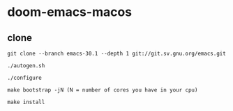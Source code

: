 # doom-emacs-macos
## clone 
```shell
git clone --branch emacs-30.1 --depth 1 git://git.sv.gnu.org/emacs.git
```
```shell
./autogen.sh
```
```shell
./configure
```
```shell
make bootstrap -jN (N = number of cores you have in your cpu)
```
```shell
make install
```
